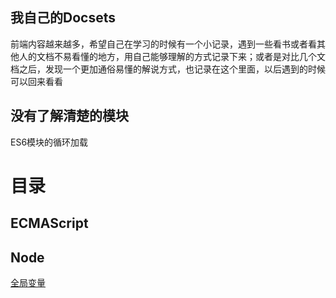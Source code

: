 我自己的Docsets
-
前端内容越来越多，希望自己在学习的时候有一个小记录，遇到一些看书或者看其他人的文档不易看懂的地方，用自己能够理解的方式记录下来；或者是对比几个文档之后，发现一个更加通俗易懂的解说方式，也记录在这个里面，以后遇到的时候可以回来看看

没有了解清楚的模块
-
ES6模块的循环加载

目录
=
ECMAScript
-

Node
-
[全局变量](Web/Node/Node-Globalval)